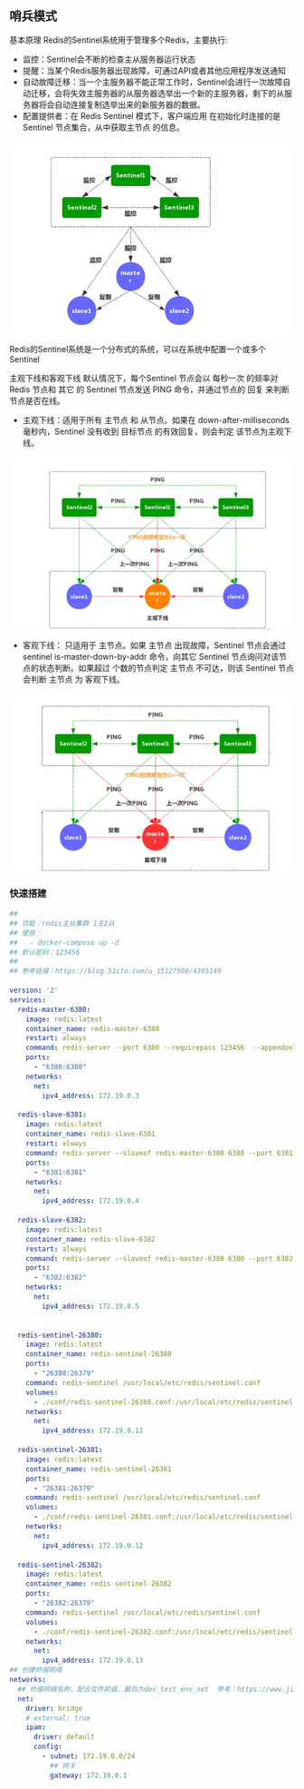 ## 哨兵模式

基本原理
Redis的Sentinel系统用于管理多个Redis，主要执行:

- 监控：Sentinel会不断的检查主从服务器运行状态
- 提醒：当某个Redis服务器出现故障，可通过API或者其他应用程序发送通知
- 自动故障迁移：当一个主服务器不能正常工作时，Sentinel会进行一次故障自动迁移，会将失效主服务器的从服务器选举出一个新的主服务器，剩下的从服务器将会自动连接复制选举出来的新服务器的数据。
- 配置提供者：在 Redis Sentinel 模式下，客户端应用 在初始化时连接的是 Sentinel 节点集合，从中获取主节点 的信息。

![基本原理](sentinel.png)

Redis的Sentinel系统是一个分布式的系统，可以在系统中配置一个或多个Sentinel

主观下线和客观下线
默认情况下，每个Sentinel 节点会以 每秒一次 的频率对 Redis 节点和 其它 的 Sentinel 节点发送 PING 命令，并通过节点的 回复
来判断节点是否在线。

- 主观下线：适用于所有 主节点 和 从节点。如果在 down-after-milliseconds 毫秒内，Sentinel 没有收到 目标节点 的有效回复，则会判定
  该节点为主观下线。

![主观下线](subjective-down.png)

- 客观下线： 只适用于 主节点。如果 主节点 出现故障，Sentinel 节点会通过 sentinel is-master-down-by-addr 命令，向其它
  Sentinel 节点询问对该节点的状态判断。如果超过 <quorum> 个数的节点判定 主节点 不可达，则该 Sentinel 节点会判断 主节点 为
  客观下线。

![客观下线](objective-down.png)

### 快速搭建

```yaml
##
## 功能：redis主从集群 1主2从
## 使用：
##   - docker-compose up -d
## 默认密码：123456
##
## 参考链接：https://blog.51cto.com/u_15127508/4395149

version: '2'
services:
  redis-master-6380:
    image: redis:latest
    container_name: redis-master-6380
    restart: always
    command: redis-server --port 6380 --requirepass 123456  --appendonly yes
    ports:
      - "6380:6380"
    networks:
      net:
        ipv4_address: 172.19.0.3

  redis-slave-6381:
    image: redis:latest
    container_name: redis-slave-6381
    restart: always
    command: redis-server --slaveof redis-master-6380 6380 --port 6381  --requirepass 123456 --masterauth 123456  --appendonly yes
    ports:
      - "6381:6381"
    networks:
      net:
        ipv4_address: 172.19.0.4

  redis-slave-6382:
    image: redis:latest
    container_name: redis-slave-6382
    restart: always
    command: redis-server --slaveof redis-master-6380 6380 --port 6382  --requirepass 123456 --masterauth 123456 --appendonly yes
    ports:
      - "6382:6382"
    networks:
      net:
        ipv4_address: 172.19.0.5


  redis-sentinel-26380:
    image: redis:latest
    container_name: redis-sentinel-26380
    ports:
      - "26380:26379"
    command: redis-sentinel /usr/local/etc/redis/sentinel.conf
    volumes:
      - ./conf/redis-sentinel-26380.conf:/usr/local/etc/redis/sentinel.conf
    networks:
      net:
        ipv4_address: 172.19.0.11

  redis-sentinel-26381:
    image: redis:latest
    container_name: redis-sentinel-26381
    ports:
      - "26381:26379"
    command: redis-sentinel /usr/local/etc/redis/sentinel.conf
    volumes:
      - ./conf/redis-sentinel-26381.conf:/usr/local/etc/redis/sentinel.conf
    networks:
      net:
        ipv4_address: 172.19.0.12

  redis-sentinel-26382:
    image: redis:latest
    container_name: redis-sentinel-26382
    ports:
      - "26382:26379"
    command: redis-sentinel /usr/local/etc/redis/sentinel.conf
    volumes:
      - ./conf/redis-sentinel-26382.conf:/usr/local/etc/redis/sentinel.conf
    networks:
      net:
        ipv4_address: 172.19.0.13
## 创建桥接网络
networks:
  ## 桥接网络名称，配合文件前缀，最后为dev_test_env_net  参考：https://www.jianshu.com/p/d70c61d45364
  net:
    driver: bridge
    # external: true
    ipam:
      driver: default
      config:
        - subnet: 172.19.0.0/24
          ## 网关
          gateway: 172.19.0.1
```

[//]: # (注意修改各容器redis映射的配置文件;[源码]&#40;../../../../code/redis/sentinel&#41;)